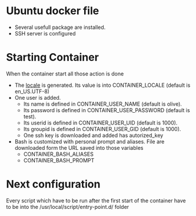 # Ubuntu docker file

 - Several usefull package are installed.
 - SSH server is configured

# Starting Container
When the container start all those action is done
 - The [locale][1] is generated. Its value is into CONTAINER_LOCALE (default is en_US.UTF-8)
 - One user is added.
   - Its name is defined in CONTAINER_USER_NAME (default is olive).
   - Its password is defined in CONTAINER_USER_PASSWORD (default is test).
   - Its userid is defined in CONTAINER_USER_UID (default is 1000).
   - Its groupid is defined in CONTAINER_USER_GID (default is 1000).
   - One ssh key is downloaded and added has autorized_key
 - Bash is customized with personal prompt and aliases. File are downloaded form the URL saved into those variables   
   - CONTAINER_BASH_ALIASES
   - CONTAINER_BASH_PROMPT

# Next configuration
 Every script which have to be run after the first start of the container have to be into the /usr/local/script/entry-point.d/ folder
 
[1]: https://help.ubuntu.com/community/Locale
